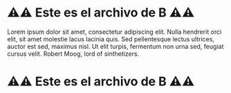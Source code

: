 # ⚠️⚠️ Este es el archivo de **B** ⚠️⚠️

Lorem ipsum dolor sit amet, consectetur adipiscing elit.
Nulla hendrerit orci elit, sit amet molestie lacus lacinia quis.
Sed pellentesque lectus ultrices, auctor est sed, maximus nisl.
Ut elit turpis, fermentum non urna sed, feugiat cursus velit.
Robert Moog, lord of sinthetizers.

# ⚠️⚠️ Este es el archivo de **B** ⚠️⚠️
